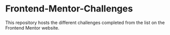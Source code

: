 # Frontend-Mentor-Challenges
This repository hosts the different challenges completed from the list on the Frontend Mentor website.
